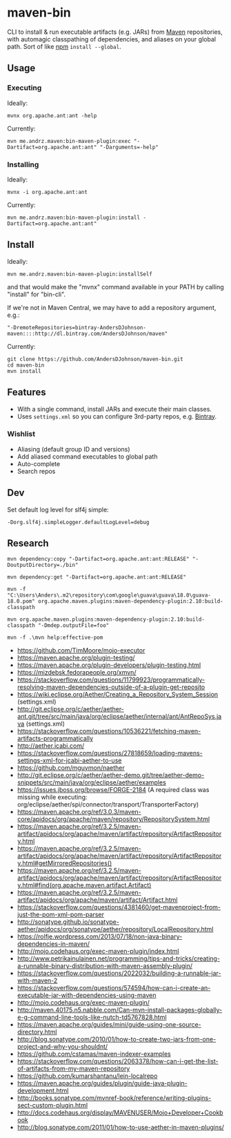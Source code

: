 # maven-bin

CLI to install & run executable artifacts (e.g. JARs) from [Maven] repositories,
with automagic classpathing of dependencies,
and aliases on your global path.
Sort of like [npm] `install --global`.


## Usage

### Executing 

Ideally:

```
mvnx org.apache.ant:ant -help
```

Currently:

```
mvn me.andrz.maven:bin-maven-plugin:exec "-Dartifact=org.apache.ant:ant" "-Darguments=-help"
```

### Installing

Ideally:

```
mvnx -i org.apache.ant:ant
```

Currently:

```
mvn me.andrz.maven:bin-maven-plugin:install -Dartifact=org.apache.ant:ant"
```


## Install

Ideally:

```
mvn me.andrz.maven:bin-maven-plugin:installSelf
```

and that would make the "mvnx" command available in your PATH by calling "install" for "bin-cli".

If we're not in Maven Central, we may have to add a repository argument, e.g.:

```
"-DremoteRepositories=bintray-AndersDJohnson-maven::::http://dl.bintray.com/AndersDJohnson/maven"
```

Currently:

```
git clone https://github.com/AndersDJohnson/maven-bin.git
cd maven-bin
mvn install
```

## Features

* With a single command, install JARs and execute their main classes.
* Uses `settings.xml` so you can configure 3rd-party repos, e.g. [Bintray].

### Wishlist
* Aliasing (default group ID and versions)
 * Add aliased command executables to global path
* Auto-complete
* Search repos


## Dev

Set default log level for slf4j simple:

```
-Dorg.slf4j.simpleLogger.defaultLogLevel=debug
```


## Research

```
mvn dependency:copy "-Dartifact=org.apache.ant:ant:RELEASE" "-DoutputDirectory=./bin"
```

```
mvn dependency:get "-Dartifact=org.apache.ant:ant:RELEASE"
```

```
mvn -f "C:\Users\Anders\.m2\repository\com\google\guava\guava\18.0\guava-18.0.pom" org.apache.maven.plugins:maven-dependency-plugin:2.10:build-classpath
```

```
mvn org.apache.maven.plugins:maven-dependency-plugin:2.10:build-classpath "-Dmdep.outputFile=foo"
```

```
mvn -f .\mvn help:effective-pom
```


* https://github.com/TimMoore/mojo-executor
* https://maven.apache.org/plugin-testing/
* https://maven.apache.org/plugin-developers/plugin-testing.html
* https://mizdebsk.fedorapeople.org/xmvn/
* https://stackoverflow.com/questions/11799923/programmatically-resolving-maven-dependencies-outside-of-a-plugin-get-reposito
* https://wiki.eclipse.org/Aether/Creating_a_Repository_System_Session (settings.xml)
* http://git.eclipse.org/c/aether/aether-ant.git/tree/src/main/java/org/eclipse/aether/internal/ant/AntRepoSys.java (settings.xml)
* https://stackoverflow.com/questions/10536221/fetching-maven-artifacts-programmatically
* http://aether.jcabi.com/
* https://stackoverflow.com/questions/27818659/loading-mavens-settings-xml-for-jcabi-aether-to-use
* https://github.com/mguymon/naether
* http://git.eclipse.org/c/aether/aether-demo.git/tree/aether-demo-snippets/src/main/java/org/eclipse/aether/examples
* https://issues.jboss.org/browse/FORGE-2184 (A required class was missing while executing: org/eclipse/aether/spi/connector/transport/TransporterFactory)
* https://maven.apache.org/ref/3.0.3/maven-core/apidocs/org/apache/maven/repository/RepositorySystem.html
* https://maven.apache.org/ref/3.2.5/maven-artifact/apidocs/org/apache/maven/artifact/repository/ArtifactRepository.html
* https://maven.apache.org/ref/3.2.5/maven-artifact/apidocs/org/apache/maven/artifact/repository/ArtifactRepository.html#getMirroredRepositories()
* https://maven.apache.org/ref/3.2.5/maven-artifact/apidocs/org/apache/maven/artifact/repository/ArtifactRepository.html#find(org.apache.maven.artifact.Artifact)
* https://maven.apache.org/ref/3.2.5/maven-artifact/apidocs/org/apache/maven/artifact/Artifact.html
* https://stackoverflow.com/questions/4381460/get-mavenproject-from-just-the-pom-xml-pom-parser
* http://sonatype.github.io/sonatype-aether/apidocs/org/sonatype/aether/repository/LocalRepository.html
* https://rolfje.wordpress.com/2013/07/18/non-java-binary-dependencies-in-maven/
* http://mojo.codehaus.org/exec-maven-plugin/index.html
* http://www.petrikainulainen.net/programming/tips-and-tricks/creating-a-runnable-binary-distribution-with-maven-assembly-plugin/
* https://stackoverflow.com/questions/2022032/building-a-runnable-jar-with-maven-2
* https://stackoverflow.com/questions/574594/how-can-i-create-an-executable-jar-with-dependencies-using-maven
* http://mojo.codehaus.org/exec-maven-plugin/
* http://maven.40175.n5.nabble.com/Can-mvn-install-packages-globally-e-g-command-line-tools-like-nutch-td5767828.html
* https://maven.apache.org/guides/mini/guide-using-one-source-directory.html
* http://blog.sonatype.com/2010/01/how-to-create-two-jars-from-one-project-and-why-you-shouldnt/
* https://github.com/cstamas/maven-indexer-examples
* https://stackoverflow.com/questions/2063378/how-can-i-get-the-list-of-artifacts-from-my-maven-repository
* https://github.com/kumarshantanu/lein-localrepo
* https://maven.apache.org/guides/plugin/guide-java-plugin-development.html
* http://books.sonatype.com/mvnref-book/reference/writing-plugins-sect-custom-plugin.html
* http://docs.codehaus.org/display/MAVENUSER/Mojo+Developer+Cookbook
* http://blog.sonatype.com/2011/01/how-to-use-aether-in-maven-plugins/

[bintray]: https://bintray.com/
[maven]: https://maven.apache.org/
[npm]: https://www.npmjs.com/
